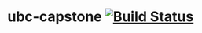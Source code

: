 # ubc-capstone [![Build Status](https://travis-ci.org/elevatedsignals/ubc-capstone.svg?branch=master)](https://travis-ci.org/elevatedsignals/ubc-capstone)
